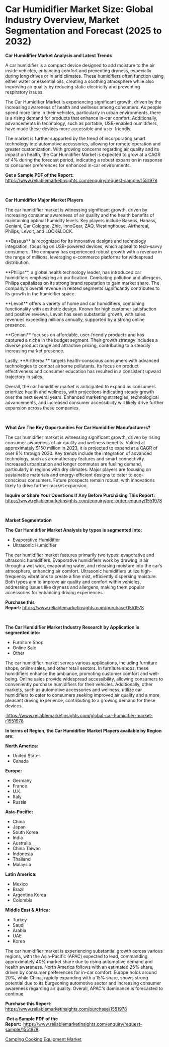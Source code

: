 <p><h1>Car Humidifier Market Size: Global Industry Overview, Market Segmentation and Forecast (2025 to 2032)</h1></p><p><strong>Car Humidifier Market Analysis and Latest Trends</strong></p>
<p><p>A car humidifier is a compact device designed to add moisture to the air inside vehicles, enhancing comfort and preventing dryness, especially during long drives or in arid climates. These humidifiers often function using either water or essential oils, creating a soothing atmosphere while also improving air quality by reducing static electricity and preventing respiratory issues.</p><p>The Car Humidifier Market is experiencing significant growth, driven by the increasing awareness of health and wellness among consumers. As people spend more time in their vehicles, particularly in urban environments, there is a rising demand for products that enhance in-car comfort. Additionally, advancements in technology, such as portable, USB-enabled humidifiers, have made these devices more accessible and user-friendly.</p><p>The market is further supported by the trend of incorporating smart technology into automotive accessories, allowing for remote operation and greater customization. With growing concerns regarding air quality and its impact on health, the Car Humidifier Market is expected to grow at a CAGR of 4% during the forecast period, indicating a robust expansion in response to consumer preferences for enhanced in-car environments.</p></p>
<p><strong>Get a Sample PDF of the Report:&nbsp;</strong> <a href="https://www.reliablemarketinsights.com/enquiry/request-sample/1551978?utm_campaign=2951&utm_medium=2&utm_source=Github&utm_content=ia&utm_term=04042025&utm_id=car-humidifier">https://www.reliablemarketinsights.com/enquiry/request-sample/1551978</a></p>
<p>&nbsp;</p>
<p><strong>Car Humidifier Major Market Players</strong></p>
<p><p>The car humidifier market is witnessing significant growth, driven by increasing consumer awareness of air quality and the health benefits of maintaining optimal humidity levels. Key players include Baseus, Hanass, Geniani, Car Cologne, Zhic, InnoGear, ZAQ, Westinghouse, Airthereal, Philips, Levoit, and LOCK&LOCK.</p><p>**Baseus** is recognized for its innovative designs and technology integration, focusing on USB-powered devices, which appeal to tech-savvy consumers. The company has experienced robust growth with a revenue in the range of millions, leveraging e-commerce platforms for widespread distribution.</p><p>**Philips**, a global health technology leader, has introduced car humidifiers emphasizing air purification. Combating pollution and allergens, Philips capitalizes on its strong brand reputation to gain market share. The company's overall revenue in related segments significantly contributes to its growth in the humidifier space.</p><p>**Levoit** offers a variety of home and car humidifiers, combining functionality with aesthetic design. Known for high customer satisfaction and positive reviews, Levoit has seen substantial growth, with sales revenues exceeding millions annually, supported by a strong online presence.</p><p>**Geniani** focuses on affordable, user-friendly products and has captured a niche in the budget segment. Their growth strategy includes a diverse product range and attractive pricing, contributing to a steadily increasing market presence.</p><p>Lastly, **Airthereal** targets health-conscious consumers with advanced technologies to combat airborne pollutants. Its focus on product effectiveness and consumer education has resulted in a consistent upward trajectory in sales.</p><p>Overall, the car humidifier market is anticipated to expand as consumers prioritize health and wellness, with projections indicating steady growth over the next several years. Enhanced marketing strategies, technological advancements, and increased consumer accessibility will likely drive further expansion across these companies.</p></p>
<p>&nbsp;</p>
<p><strong>What Are The Key Opportunities For Car Humidifier Manufacturers?</strong></p>
<p><p>The car humidifier market is witnessing significant growth, driven by rising consumer awareness of air quality and wellness benefits. Valued at approximately $150 million in 2023, it is projected to expand at a CAGR of over 8% through 2030. Key trends include the integration of advanced technology, such as aromatherapy features and smart connectivity. Increased urbanization and longer commutes are fueling demand, particularly in regions with dry climates. Major players are focusing on sustainable materials and energy-efficient designs to cater to eco-conscious consumers. Future prospects remain robust, with innovations likely to drive further market expansion.</p></p>
<p><strong>Inquire or Share Your Questions If Any Before Purchasing This Report:</strong> <a href="https://www.reliablemarketinsights.com/enquiry/pre-order-enquiry/1551978?utm_campaign=2951&utm_medium=2&utm_source=Github&utm_content=ia&utm_term=04042025&utm_id=car-humidifier">https://www.reliablemarketinsights.com/enquiry/pre-order-enquiry/1551978</a></p>
<p>&nbsp;</p>
<p><strong>Market Segmentation</strong></p>
<p><strong>The Car Humidifier Market Analysis by types is segmented into:</strong></p>
<p><ul><li>Evaporative Humidifier</li><li>Ultrasonic Humidifier</li></ul></p>
<p><p>The car humidifier market features primarily two types: evaporative and ultrasonic humidifiers. Evaporative humidifiers work by drawing in air through a wet wick, evaporating water, and releasing moisture into the car’s atmosphere, enhancing air comfort. Ultrasonic humidifiers utilize high-frequency vibrations to create a fine mist, efficiently dispersing moisture. Both types aim to improve air quality and comfort within vehicles, addressing issues like dryness and allergens, making them popular accessories for enhancing driving experiences.</p></p>
<p><strong>Purchase this Report:&nbsp;</strong><a href="https://www.reliablemarketinsights.com/purchase/1551978?utm_campaign=2951&utm_medium=2&utm_source=Github&utm_content=ia&utm_term=04042025&utm_id=car-humidifier">https://www.reliablemarketinsights.com/purchase/1551978</a></p>
<p>&nbsp;</p>
<p><strong>The Car Humidifier Market Industry Research by Application is segmented into:</strong></p>
<p><ul><li>Furniture Shop</li><li>Online Sale</li><li>Other</li></ul></p>
<p><p>The car humidifier market serves various applications, including furniture shops, online sales, and other retail sectors. In furniture shops, these humidifiers enhance the ambiance, promoting customer comfort and well-being. Online sales provide widespread accessibility, allowing consumers to conveniently purchase humidifiers for their vehicles. Additionally, other markets, such as automotive accessories and wellness, utilize car humidifiers to cater to consumers seeking improved air quality and a more pleasant driving experience, contributing to a growing demand for these devices.</p></p>
<p><a href="https://www.reliablemarketinsights.com/global-car-humidifier-market-r1551978?utm_campaign=2951&utm_medium=2&utm_source=Github&utm_content=ia&utm_term=04042025&utm_id=car-humidifier">&nbsp;https://www.reliablemarketinsights.com/global-car-humidifier-market-r1551978</a></p>
<p><strong>In terms of Region, the Car Humidifier Market Players available by Region are:</strong></p>
<p>
    <p> <strong> North America: </strong>
        <ul>
            <li>United States</li>
            <li>Canada</li>
        </ul>
        </p> 
    <p> <strong> Europe: </strong>
        <ul>
            <li>Germany</li>
            <li>France</li>
            <li>U.K.</li>
            <li>Italy</li>
            <li>Russia</li>
        </ul>
        </p> 
    <p> <strong> Asia-Pacific: </strong>
        <ul>
            <li>China</li>
            <li>Japan</li>
            <li>South Korea</li>
            <li>India</li>
            <li>Australia</li>
            <li>China Taiwan</li>
            <li>Indonesia</li>
            <li>Thailand</li>
            <li>Malaysia</li>
        </ul>
        </p> 
    <p> <strong> Latin America: </strong>
        <ul>
            <li>Mexico</li>
            <li>Brazil</li>
            <li>Argentina Korea</li>
            <li>Colombia</li>
        </ul>
        </p> 
    <p> <strong> Middle East & Africa: </strong>
        <ul>
            <li>Turkey</li>
            <li>Saudi</li>
            <li>Arabia</li>
            <li>UAE</li>
            <li>Korea</li>
        </ul>
    </p>
    </p>
<p><p>The car humidifier market is experiencing substantial growth across various regions, with the Asia-Pacific (APAC) expected to lead, commanding approximately 40% market share due to rising automotive demand and health awareness. North America follows with an estimated 25% share, driven by consumer preferences for in-car comfort. Europe holds around 20%, while China, rapidly expanding with a 15% share, shows strong potential due to its burgeoning automotive sector and increasing consumer awareness regarding air quality. Overall, APAC's dominance is forecasted to continue.</p></p>
<p><strong>Purchase this Report: </strong><a href="https://www.reliablemarketinsights.com/purchase/1551978?utm_campaign=2951&utm_medium=2&utm_source=Github&utm_content=ia&utm_term=04042025&utm_id=car-humidifier">https://www.reliablemarketinsights.com/purchase/1551978</a></p>
<p>&nbsp;<strong>Get a Sample PDF of the Report:&nbsp;&nbsp;</strong><a href="https://www.reliablemarketinsights.com/enquiry/request-sample/1551978?utm_campaign=2951&utm_medium=2&utm_source=Github&utm_content=ia&utm_term=04042025&utm_id=car-humidifier">https://www.reliablemarketinsights.com/enquiry/request-sample/1551978</a></p>
<p><strong></strong></p>
<p><p><a href="https://github.com/hannajuana198484/Market-Research-Report-List-1/blob/main/camping-cooking-equipment-market.md?utm_campaign=2951&utm_medium=2&utm_source=Github&utm_content=ia&utm_term=04042025&utm_id=car-humidifier">Camping Cooking Equipment Market</a></p></p>